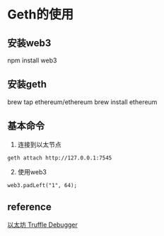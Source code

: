 # Geth的使用

## 安装web3

npm install web3

## 安装geth

brew tap ethereum/ethereum
brew install ethereum

## 基本命令

1. 连接到以太节点
```
geth attach http://127.0.0.1:7545
```

2. 使用web3
```
web3.padLeft("1", 64);
```


## reference
[以太坊 Truffle Debugger](https://www.jianshu.com/p/588511ffecb3)